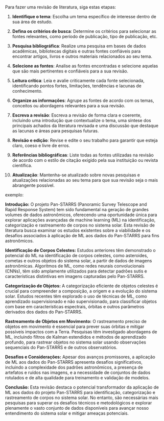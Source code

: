 Para fazer uma revisão de literatura, siga estas etapas:

1. **Identifique o tema**: Escolha um tema específico de interesse dentro de sua área de estudo.

2. **Defina os critérios de busca**: Determine os critérios para selecionar as fontes relevantes, como período de publicação, tipo de publicação, etc.

3. **Pesquisa bibliográfica**: Realize uma pesquisa em bases de dados acadêmicas, bibliotecas digitais e outras fontes confiáveis para encontrar artigos, livros e outros materiais relacionados ao seu tema.

4. **Selecione as fontes**: Analise as fontes encontradas e selecione aquelas que são mais pertinentes e confiáveis para a sua revisão.

5. **Leitura crítica**: Leia e avalie criticamente cada fonte selecionada, identificando pontos fortes, limitações, tendências e lacunas de conhecimento.

6. **Organize as informações**: Agrupe as fontes de acordo com os temas, conceitos ou abordagens relevantes para a sua revisão.

7. **Escreva a revisão**: Escreva a revisão de forma clara e coerente, incluindo uma introdução que contextualize o tema, uma síntese dos principais achados da literatura revisada e uma discussão que destaque as lacunas e áreas para pesquisas futuras.

8. **Revisão e edição**: Revise e edite o seu trabalho para garantir que esteja claro, coeso e livre de erros.

9. **Referências bibliográficas**: Liste todas as fontes utilizadas na revisão de acordo com o estilo de citação exigido pela sua instituição ou revista científica.

10. **Atualização**: Mantenha-se atualizado sobre novas pesquisas e atualizações relacionadas ao seu tema para que sua revisão seja o mais abrangente possível.



exemplo:


**Introdução:**
O projeto Pan-STARRS (Panoramic Survey Telescope and Rapid Response System) tem sido fundamental na geração de grandes volumes de dados astronômicos, oferecendo uma oportunidade única para explorar aplicações avançadas de machine learning (ML) na identificação, categorização e rastreamento de corpos no sistema solar. Esta revisão de literatura busca examinar os estudos existentes sobre a viabilidade e os desafios associados à aplicação de ML aos dados do Pan-STARRS para fins astronômicos.

**Identificação de Corpos Celestes:**
Estudos anteriores têm demonstrado o potencial do ML na identificação de corpos celestes, como asteroides, cometas e outros objetos do sistema solar, a partir de dados de imagens astronômicas. Algoritmos de ML, como redes neurais convolucionais (CNNs), têm sido amplamente utilizados para detectar padrões sutis e características distintivas em imagens capturadas pelo Pan-STARRS.

**Categorização de Objetos:**
A categorização eficiente de objetos celestes é crucial para compreender a composição, a origem e a evolução do sistema solar. Estudos recentes têm explorado o uso de técnicas de ML, como aprendizado supervisionado e não supervisionado, para classificar objetos com base em características espectrais, órbitas e outros parâmetros derivados dos dados do Pan-STARRS.

**Rastreamento de Objetos em Movimento:**
O rastreamento preciso de objetos em movimento é essencial para prever suas órbitas e mitigar possíveis impactos com a Terra. Pesquisas têm investigado abordagens de ML, incluindo filtros de Kalman estendidos e métodos de aprendizado profundo, para rastrear objetos no sistema solar usando observações sequenciais do Pan-STARRS e de outros observatórios.

**Desafios e Considerações:**
Apesar dos avanços promissores, a aplicação de ML aos dados do Pan-STARRS apresenta desafios significativos, incluindo a complexidade dos padrões astronômicos, a presença de artefatos e ruídos nas imagens, e a necessidade de conjuntos de dados rotulados e de alta qualidade para treinamento e validação de modelos.

**Conclusão:**
Esta revisão destaca o potencial transformador da aplicação de ML aos dados do projeto Pan-STARRS para identificação, categorização e rastreamento de corpos no sistema solar. No entanto, são necessárias mais pesquisas para superar os desafios técnicos e metodológicos e explorar plenamente o vasto conjunto de dados disponíveis para avançar nosso entendimento do sistema solar e mitigar ameaças potenciais.